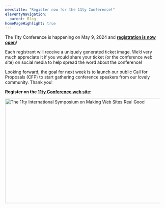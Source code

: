 ```yaml
---
newstitle: "Register now for the 11ty Conference!"
eleventyNavigation:
  parent: Blog
homePageHighlight: true
---
```


The 11ty Conference is happening on May 9, 2024 and [**registration is now open**](https://conf.11ty.dev/#register)!

Each registrant will receive a uniquely generated ticket image. We’d very much appreciate it if you would share your ticket (or the conference web site) on social media to help spread the word about the conference!

Looking forward, the goal for next week is to launch our public Call for Proposals (CFP) to start gathering conference speakers from our lovely community. Thank you!

**Register on the [11ty Conference web site](https://conf.11ty.dev/#register)**:

<a href="https://conf.11ty.dev/#register" class="elv-externalexempt opengraph-card">
  <img src="https://v1.opengraph.11ty.dev/https%3A%2F%2Fconf.11ty.dev%2F/medium/" alt="The 11ty International Symposium on Making Web Sites Real Good" loading="lazy" decoding="async" width="650" height="341">
</a>

